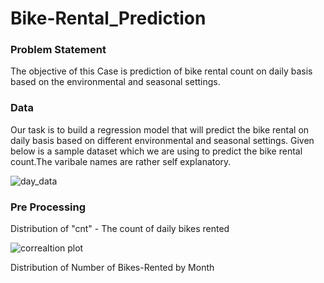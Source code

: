 # Bike-Rental_Prediction
### Problem Statement 
The objective of this Case is  prediction of bike rental count on daily basis based on the environmental and seasonal settings.

### Data
Our task is to build a regression model that will predict the bike rental on daily basis based on different environmental and seasonal settings. Given below is a sample dataset which we are using to predict the bike rental count.The varibale names are rather self explanatory.

![day_data](https://user-images.githubusercontent.com/20225277/46469294-9cb53580-c7f0-11e8-991c-fc4d40246367.png)

### Pre Processing
Distribution of "cnt"  - The count of daily bikes rented

![correaltion plot](https://user-images.githubusercontent.com/20225277/46470014-d0915a80-c7f2-11e8-99f7-a2ed7c98e636.png)

Distribution of Number of Bikes-Rented by Month


